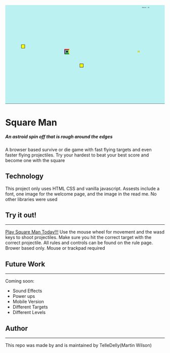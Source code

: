 ![gameplay](images/READMEgameplay.png)

# Square Man
##### An astroid spin off that is rough around the edges


A browser based survive or die game with fast flying targets and even faster flying projectiles. Try your hardest to beat your best score and become one with the square


## Technology

This project only uses HTML CSS and vanilla javascript. Assests include a font, one image for the welcome page, and the image in the read me. No other libraries were used

## Try it out!
---
[Play Square Man Today!!!](https://telledelly.github.io/squareMan/index.html)
Use the mouse wheel for movement and the wasd keys to shoot projectiles.
Make sure you hit the correct target with the correct projectile. All rules and controls can be found on the rule page. Brower based only. Mouse or trackpad required

## Future Work
---
Coming soon:
- Sound Effects
- Power ups
- Mobile Version
- Different Targets
- Different Levels

## Author
---
This repo was made by and is maintained by TelleDelly(Martin Wilson)
